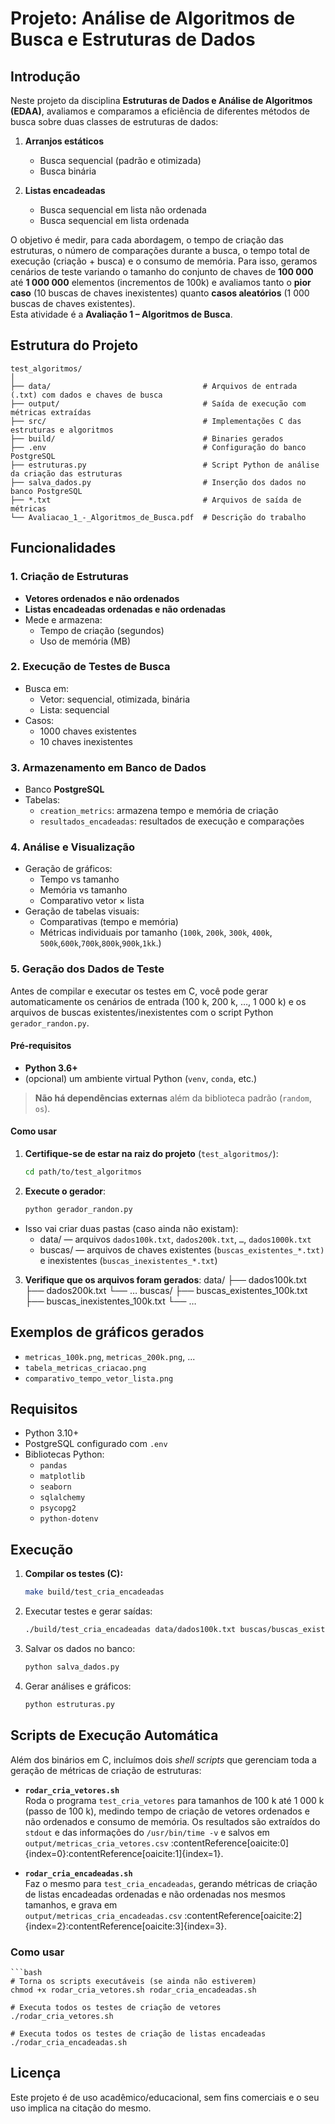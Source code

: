 # Projeto: Análise de Algoritmos de Busca e Estruturas de Dados

## Introdução

Neste projeto da disciplina **Estruturas de Dados e Análise de Algoritmos (EDAA)**, avaliamos e comparamos a eficiência de diferentes métodos de busca sobre duas classes de estruturas de dados:

1. **Arranjos estáticos**  
   - Busca sequencial (padrão e otimizada)  
   - Busca binária  

2. **Listas encadeadas**  
   - Busca sequencial em lista não ordenada  
   - Busca sequencial em lista ordenada  

O objetivo é medir, para cada abordagem, o tempo de criação das estruturas, o número de comparações durante a busca, o tempo total de execução (criação + busca) e o consumo de memória. Para isso, geramos cenários de teste variando o tamanho do conjunto de chaves de **100 000** até **1 000 000** elementos (incrementos de 100k) e avaliamos tanto o **pior caso** (10 buscas de chaves inexistentes) quanto **casos aleatórios** (1 000 buscas de chaves existentes).  
Esta atividade é a **Avaliação 1 – Algoritmos de Busca**.

## Estrutura do Projeto
    test_algoritmos/
    │
    ├── data/                                  # Arquivos de entrada (.txt) com dados e chaves de busca  
    ├── output/                                # Saída de execução com métricas extraídas  
    ├── src/                                   # Implementações C das estruturas e algoritmos  
    ├── build/                                 # Binaries gerados  
    ├── .env                                   # Configuração do banco PostgreSQL  
    ├── estruturas.py                          # Script Python de análise da criação das estruturas  
    ├── salva_dados.py                         # Inserção dos dados no banco PostgreSQL  
    ├── *.txt                                  # Arquivos de saída de métricas
    └── Avaliacao_1_-_Algoritmos_de_Busca.pdf  # Descrição do trabalho    


## Funcionalidades

### 1. Criação de Estruturas
- **Vetores ordenados e não ordenados**
- **Listas encadeadas ordenadas e não ordenadas**
- Mede e armazena:
  - Tempo de criação (segundos)
  - Uso de memória (MB)

### 2. Execução de Testes de Busca
- Busca em:
  - Vetor: sequencial, otimizada, binária
  - Lista: sequencial
- Casos:
  - 1000 chaves existentes
  - 10 chaves inexistentes

### 3. Armazenamento em Banco de Dados
- Banco **PostgreSQL**
- Tabelas:
  - `creation_metrics`: armazena tempo e memória de criação
  - `resultados_encadeadas`: resultados de execução e comparações

### 4. Análise e Visualização
- Geração de gráficos:
  - Tempo vs tamanho
  - Memória vs tamanho
  - Comparativo vetor × lista
- Geração de tabelas visuais:
  - Comparativas (tempo e memória)
  - Métricas individuais por tamanho (`100k`, `200k`, `300k`, `400k`, `500k`,`600k`,`700k`,`800k`,`900k`,`1kk`.)

### 5. Geração dos Dados de Teste

Antes de compilar e executar os testes em C, você pode gerar automaticamente os cenários de entrada (100 k, 200 k, …, 1 000 k) e os arquivos de buscas existentes/inexistentes com o script Python `gerador_randon.py`.

#### Pré-requisitos

- **Python 3.6+**  
- (opcional) um ambiente virtual Python (`venv`, `conda`, etc.)

> **Não há dependências externas** além da biblioteca padrão (`random`, `os`).

#### Como usar

1. **Certifique-se de estar na raiz do projeto** (`test_algoritmos/`):

   ```bash
   cd path/to/test_algoritmos  

2. **Execute o gerador**:

   ```bash
   python gerador_randon.py     

- Isso vai criar duas pastas (caso ainda não existam):
  - data/ — arquivos `dados100k.txt`, `dados200k.txt`, `…`, `dados1000k.txt`
  - buscas/ — arquivos de chaves existentes (`buscas_existentes_*.txt)` e inexistentes (`buscas_inexistentes_*.txt`)

3. **Verifique que os arquivos foram gerados**:
    data/
    ├── dados100k.txt
    ├── dados200k.txt
    └── … 
    buscas/
    ├── buscas_existentes_100k.txt
    ├── buscas_inexistentes_100k.txt
    └── …

## Exemplos de gráficos gerados
- `metricas_100k.png`, `metricas_200k.png`, ...
- `tabela_metricas_criacao.png`
- `comparativo_tempo_vetor_lista.png`

## Requisitos
- Python 3.10+
- PostgreSQL configurado com `.env`
- Bibliotecas Python:
  - `pandas`
  - `matplotlib`
  - `seaborn`
  - `sqlalchemy`
  - `psycopg2`
  - `python-dotenv`

## Execução
1. **Compilar os testes (C):**
   ```bash
   make build/test_cria_encadeadas

2. Executar testes e gerar saídas:
    ```bash
    ./build/test_cria_encadeadas data/dados100k.txt buscas/buscas_existentes_100k.txt buscas/buscas_inexistentes_100k.txt

3. Salvar os dados no banco:
    ```bash
    python salva_dados.py

4. Gerar análises e gráficos:
    ```bash
    python estruturas.py

## Scripts de Execução Automática
Além dos binários em C, incluímos dois _shell scripts_ que gerenciam toda a geração de métricas de criação de estruturas:

- **`rodar_cria_vetores.sh`**  
Roda o programa `test_cria_vetores` para tamanhos de 100 k até 1 000 k (passo de 100 k), medindo tempo de criação de vetores ordenados e não ordenados e consumo de memória. Os resultados são extraídos do `stdout` e das informações do `/usr/bin/time -v` e salvos em  
`output/metricas_cria_vetores.csv` :contentReference[oaicite:0]{index=0}:contentReference[oaicite:1]{index=1}.

- **`rodar_cria_encadeadas.sh`**  
Faz o mesmo para `test_cria_encadeadas`, gerando métricas de criação de listas encadeadas ordenadas e não ordenadas nos mesmos tamanhos, e grava em  
`output/metricas_cria_encadeadas.csv` :contentReference[oaicite:2]{index=2}:contentReference[oaicite:3]{index=3}.

### Como usar
    
    ```bash
    # Torna os scripts executáveis (se ainda não estiverem)
    chmod +x rodar_cria_vetores.sh rodar_cria_encadeadas.sh

    # Executa todos os testes de criação de vetores
    ./rodar_cria_vetores.sh

    # Executa todos os testes de criação de listas encadeadas
    ./rodar_cria_encadeadas.sh

## Licença
Este projeto é de uso acadêmico/educacional, sem fins comerciais e o seu uso implica na citação do mesmo.